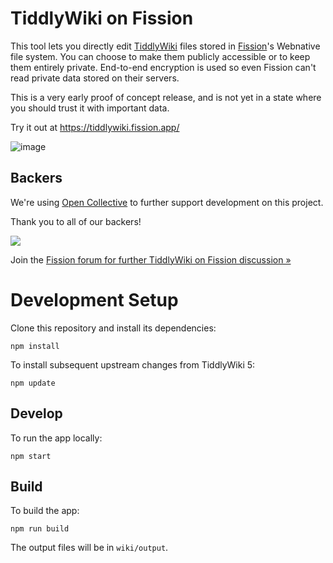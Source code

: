 # TiddlyWiki on Fission

This tool lets you directly edit [TiddlyWiki](https://tiddlywiki.com/) files stored in [Fission](https://fission.codes)'s Webnative file system. You can choose to make them publicly accessible or to keep them entirely private. End-to-end encryption is used so even Fission can't read private data stored on their servers.

This is a very early proof of concept release, and is not yet in a state where you should trust it with important data.

Try it out at https://tiddlywiki.fission.app/

![image](https://user-images.githubusercontent.com/174761/110135283-391b0200-7dc6-11eb-9394-fd5ad35cb4d7.png)


## Backers

We're using [Open Collective](https://opencollective.com/tiddlywiki-on-fission) to further support development on this project.

Thank you to all of our backers!

![](https://opencollective.com/tiddlywiki-on-fission/tiers/backer.svg?avatarHeight=36&width=600)

Join the [Fission forum for further TiddlyWiki on Fission discussion »](https://talk.fission.codes/c/apps/tiddlywiki/57)

# Development Setup

Clone this repository and install its dependencies:

```
npm install
```

To install subsequent upstream changes from TiddlyWiki 5:

```
npm update
```


## Develop

To run the app locally:

```
npm start
```

## Build

To build the app:

```
npm run build
```

The output files will be in `wiki/output`.

